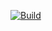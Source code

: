 [![Build](https://github.com/KSUOwlBots/OPTIMUS-15-MAIN/actions/workflows/main.yml/badge.svg)](https://github.com/KSUOwlBots/OPTIMUS-15-MAIN/actions/workflows/main.yml)